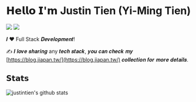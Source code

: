 # 𝗛𝗲𝗹𝗹𝗼 𝗜'𝗺 Justin Tien (Yi-Ming Tien)

<!-- [![](https://img.shields.io/badge/-@justintien-%231DA1F2?style=flat-square&logo=twitter&logoColor=ffffff)](https://twitter.com/) -->
[![](https://img.shields.io/badge/-@justintien-%23181717?style=flat-square&logo=github)](https://github.com/justintien)
[![](https://img.shields.io/website?color=0ab9e6&style=flat-square&up_message=blog.jiapan.tw&url=https%3A%2F%2Fxlbd.me)](https://blog.jiapan.tw/)
<!-- [![](https://img.shields.io/badge/-@justintien-%23000000?style=flat-square&logo=codepen)](https://codepen.io/)
[![](https://img.shields.io/badge/-@justintien-%23000000?style=flat-square&logo=codesandbox)](https://codesandbox.io/u/) -->


𝑰 ❤️ Full Stack 𝑫𝒆𝒗𝒆𝒍𝒐𝒑𝒎𝒆𝒏𝒕!

:writing_hand: 𝑰 𝒍𝒐𝒗𝒆 𝒔𝒉𝒂𝒓𝒊𝒏𝒈 any 𝒕𝒆𝒄𝒉 𝒔𝒕𝒂𝒄𝒌, 𝒚𝒐𝒖 𝒄𝒂𝒏 𝒄𝒉𝒆𝒄𝒌 𝒎𝒚 [https://blog.jiapan.tw/](https://blog.jiapan.tw/) 𝒄𝒐𝒍𝒍𝒆𝒄𝒕𝒊𝒐𝒏 𝒇𝒐𝒓 𝒎𝒐𝒓𝒆 𝒅𝒆𝒕𝒂𝒊𝒍𝒔.
## 𝗦𝘁𝗮𝘁𝘀

![justintien's github stats](https://github-readme-stats.vercel.app/api?username=justintien&show_icons=true&theme=dracula)
